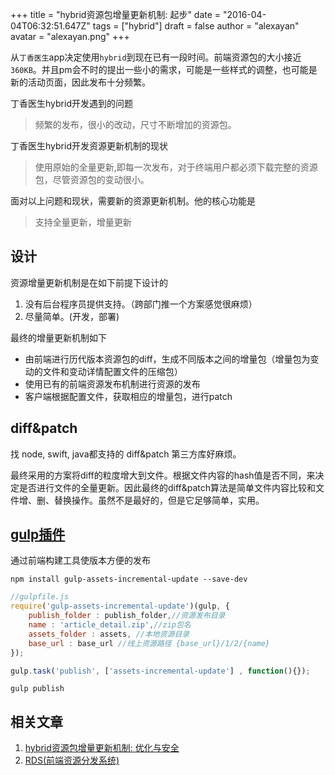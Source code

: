 +++
title = "hybrid资源包增量更新机制: 起步"
date = "2016-04-04T06:32:51.647Z"
tags = ["hybrid"]
draft = false
author = "alexayan"
avatar = "alexayan.png"
+++

从`丁香医生`app决定使用`hybrid`到现在已有一段时间。前端资源包的大小接近`360KB`。并且pm会不时的提出一些小的需求，可能是一些样式的调整，也可能是新的活动页面，因此发布十分频繁。

丁香医生hybrid开发遇到的问题

> 频繁的发布，很小的改动，尺寸不断增加的资源包。

丁香医生hybrid开发资源更新机制的现状

> 使用原始的全量更新,即每一次发布，对于终端用户都必须下载完整的资源包，尽管资源包的变动很小。

面对以上问题和现状，需要新的资源更新机制。他的核心功能是

> 支持全量更新，增量更新

<!--more-->
## 设计
资源增量更新机制是在如下前提下设计的

1. 没有后台程序员提供支持。（跨部门推一个方案感觉很麻烦）
2. 尽量简单。(开发，部署)

最终的增量更新机制如下

- 由前端进行历代版本资源包的diff，生成不同版本之间的增量包（增量包为变动的文件和变动详情配置文件的压缩包）
- 使用已有的前端资源发布机制进行资源的发布
- 客户端根据配置文件，获取相应的增量包，进行patch

## diff&patch
找 node, swift, java都支持的 diff&patch 第三方库好麻烦。

最终采用的方案将diff的粒度增大到文件。根据文件内容的hash值是否不同，来决定是否进行文件的全量更新。因此最终的diff&amp;patch算法是简单文件内容比较和文件增、删、替换操作。虽然不是最好的，但是它足够简单，实用。

## [gulp插件](https://github.com/alexayan/gulp-assets-incremental-update)
通过前端构建工具使版本方便的发布

`npm install gulp-assets-incremental-update --save-dev`

```javascript
//gulpfile.js
require('gulp-assets-incremental-update')(gulp, {
    publish_folder : publish_folder,//资源发布目录
    name : 'article_detail.zip',//zip包名
    assets_folder : assets, //本地资源目录
    base_url : base_url //线上资源路径 {base_url}/1/2/{name}
});

gulp.task('publish', ['assets-incremental-update'] , function(){});

```

`gulp publish`

## 相关文章
1. [hybrid资源包增量更新机制: 优化与安全](/f2e/blog/2016/07/18/hybrid资源包增量更新机制-优化与安全/)
2. [RDS(前端资源分发系统)](/f2e/blog/2016/11/15/RDS(前端资源分发系统)/)